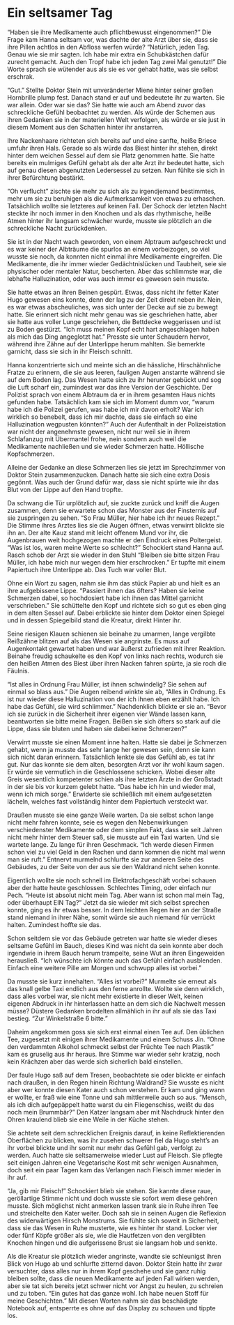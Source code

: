 # Ein seltsamer Tag

“Haben sie ihre Medikamente auch pflichtbewusst eingenommen?” Die Frage kam Hanna seltsam vor, was dachte der alte Arzt über sie, dass sie ihre Pillen achtlos in den Abfloss werfen würde? “Natürlich, jeden Tag. Genau wie sie mir sagten. Ich habe mir extra ein Schubkästchen dafür zurecht gemacht. Auch den Tropf habe ich jeden Tag zwei Mal genutzt!” Die Worte sprach sie wütender aus als sie es vor gehabt hatte, was sie selbst erschrak.

“Gut.” Stellte Doktor Stein mit unveränderter Miene hinter seiner großen Hornbrille plump fest. Danach stand er auf und bedeutete ihr zu warten. Sie war allein. Oder war sie das? Sie hatte wie auch am Abend zuvor das schreckliche Gefühl beobachtet zu werden. Als würde der Schemen aus ihren Gedanken sie in der materiellen Welt verfolgen, als würde er sie just in diesem Moment aus den Schatten hinter ihr anstarren.

Ihre Nackenhaare richteten sich bereits auf und eine sanfte, heiße Briese umfuhr ihren Hals. Gerade so als würde das Biest hinter ihr stehen, direkt hinter dem weichen Sessel auf dem sie Platz genommen hatte. Sie hatte bereits ein mulmiges Gefühl gehabt als der alte Arzt ihr bedeutet hatte, sich auf genau diesen abgenutzten Ledersessel zu setzen. Nun fühlte sie sich in ihrer Befürchtung bestärkt.

“Oh verflucht” zischte sie mehr zu sich als zu irgendjemand bestimmtes, mehr um sie zu beruhigen als die Aufmerksamkeit von etwas zu erhaschen. Tatsächlich wollte sie letzteres auf keinen Fall. Der Schock der letzten Nacht steckte ihr noch immer in den Knochen und als das rhythmische, heiße Atmen hinter ihr langsam schwächer wurde, musste sie plötzlich an die schreckliche Nacht zurückdenken.

Sie ist in der Nacht wach geworden, von einem Alptraum aufgeschreckt und es war keiner der Albträume die spurlos an einem vorbeizogen, so viel wusste sie noch, da konnten nicht einmal ihre Medikamente eingreifen. Die Medikamente, die ihr immer wieder Gedächtnislücken und Taubheit, seie sie physischer oder mentaler Natur, bescherten. Aber das schlimmste war, die lebhafte Halluzination, oder was auch immer es gewesen sein musste.

Sie hatte etwas an ihren Beinen gespürt. Etwas, dass nicht ihr fetter Kater Hugo gewesen eins konnte, denn der lag zu der Zeit direkt neben ihr. Nein, es war etwas abscheuliches, was sich unter der Decke auf sie zu bewegt hatte. Sie erinnert sich nicht mehr genau was sie geschriehen hatte, aber sie hatte aus voller Lunge geschriehen, die Bettdecke weggerissen und ist zu Boden gestürzt. “Ich muss meinen Kopf echt hart angeschlagen haben als mich das Ding angeglotzt hat.” Presste sie unter Schaudern hervor, während ihre Zähne auf der Unterlippe herum mahlten. Sie bemerkte garnicht, dass sie sich in ihr Fleisch schnitt.

Hanna konzentrierte sich und meinte sich an die hässliche, Hirschähnliche Fratze zu erinnern, die sie aus leeren, fauligen Augen anstarrte während sie auf dem Boden lag. Das Wesen hatte sich zu ihr herunter gebückt und sog die Luft scharf ein, zumindest war das ihre Version der Geschichte. Der Polizist sprach von einem Albtraum da er in ihrem gesamten Haus nichts gefunden habe. Tatsächlich kam sie sich im Moment dumm vor, “warum habe ich die Polizei gerufen, was habe ich mir davon erholt? War ich wirklich so benebelt, dass ich mir dachte, dass sie einfach so eine Halluzination wegpusten könnten?” Auch der Aufenthalt in der Polizeistation war nicht der angenehmste gewesen, nicht nur weil sie in ihrem Schlafanzug mit Übermantel frohe, nein sondern auch weil die Medikamente nachließen und sie wieder Schmerzen hatte. Höllische Kopfschmerzen.

Alleine der Gedanke an diese Schmerzen lies sie jetzt im Sprechzimmer von Doktor Stein zusammenzucken. Danach hatte sie sich eine extra Dosis gegönnt. Was auch der Grund dafür war, dass sie nicht spürte wie ihr das Blut von der Lippe auf den Hand tropfte.

Da schwang die Tür urplötzlich auf, sie zuckte zurück und kniff die Augen zusammen, denn sie erwartete schon das Monster aus der Finsternis auf sie zuspringen zu sehen. “So Frau Müller, hier habe ich ihr neues Rezept.” Die Stimme ihres Arztes lies sie die Augen öffnen, etwas verwirrt blickte sie ihn an. Der alte Kauz stand mit leicht offenem Mund vor ihr, die Augenbrauen weit hochgezogen machte er den Eindruck eines Poltergeist. “Was ist los, waren meine Werte so schlecht?” Schockiert stand Hanna auf. Rasch schob der Arzt sie wieder in den Stuhl “Bleiben sie bitte sitzen Frau Müller, ich habe mich nur wegen dem hier erschrocken.” Er tupfte mit einem Papiertuch ihre Unterlippe ab. Das Tuch war voller Blut.

Ohne ein Wort zu sagen, nahm sie ihm das stück Papier ab und hielt es an ihre aufgebissene Lippe. “Passiert ihnen das öfters? Haben sie keine Schmerzen dabei, so hochdosiert habe ich ihnen das Mittel garnicht verschrieben.” Sie schüttelte den Kopf und richtete sich so gut es eben ging in dem alten Sessel auf. Dabei erblickte sie hinter dem Doktor einen Spiegel und in dessen Spiegelbild stand die Kreatur, direkt Hinter ihr.

Seine riesigen Klauen schienen sie beinahe zu umarmen, lange vergilbte Reißzähne blitzen auf als das Wesen sie angrinste. Es muss auf Augenkontakt gewartet haben und war äußerst zufrieden mit ihrer Reaktion. Beinahe freudig schaukelte es den Kopf von links nach rechts, wodurch sie den heißen Atmen des Biest über ihren Nacken fahren spürte, ja sie roch die Fäulnis.

“Ist alles in Ordnung Frau Müller, ist ihnen schwindelig? Sie sehen auf einmal so blass aus.” Die Augen reibend winkte sie ab, “Alles in Ordnung. Es ist nur wieder diese Halluzination von der ich ihnen eben erzählt habe. Ich habe das Gefühl, sie wird schlimmer.” Nachdenklich blickte er sie an. “Bevor ich sie zurück in die Sicherheit ihrer eigenen vier Wände lassen kann, beantworten sie bitte meine Fragen. Beißen sie sich öfters so stark auf die Lippe, dass sie bluten und haben sie dabei keine Schmerzen?”

Verwirrt musste sie einen Moment inne halten. Hatte sie dabei je Schmerzen gehabt, wenn ja musste das sehr lange her gewesen sein, denn sie kann sich nicht daran erinnern. Tatsächlich lenkte sie das Gefühl ab, es tat ihr gut. Nur das konnte sie dem alten, besorgten Arzt vor ihr wohl kaum sagen. Er würde sie vermutlich in die Geschlossene schicken. Wobei dieser alte Greis wesentlich kompetenter schien als ihre letzten Ärzte in der Großstadt  in der sie bis vor kurzem gelebt hatte. “Das habe ich hin und wieder mal, wenn ich mich sorge.” Erwiderte sie schließlich mit einem aufgesetzten lächeln, welches fast vollständig hinter dem Papiertuch versteckt war.

Draußen musste sie eine ganze Weile warten. Da sie selbst schon lange nicht mehr fahren konnte, seie es wegen den Nebenwirkungen verschiedenster Medikamente oder dem simplen Fakt, dass sie seit Jahren nicht mehr hinter dem Steuer saß, sie musste auf ein Taxi warten. Und sie wartete lange. Zu lange für ihren Geschmack. “Ich werde diesen Firmen schon viel zu viel Geld in den Rachen und dann kommen die nicht mal wenn man sie ruft.” Entnervt murmelnd schlurfte sie zur anderen Seite des Gebäudes, zu der Seite von der aus sie den Waldrand nicht sehen konnte.

Eigentlich wollte sie noch schnell im Elektrofachgeschäft vorbei schauen aber der hatte heute geschlossen. Schlechtes Timing, oder einfach nur Pech. “Heute ist absolut nicht mein Tag. Aber wann ist schon mal mein Tag, oder überhaupt EIN Tag?” Jetzt da sie wieder mit sich selbst sprechen konnte, ging es ihr etwas besser. In dem leichten Regen hier an der Straße stand niemand in ihrer Nähe, somit würde sie auch niemand für verrückt halten. Zumindest hoffte sie das.

Schon seitdem sie vor das Gebäude getreten war hatte sie wieder dieses seltsame Gefühl im Bauch, dieses Kind was nicht da sein konnte aber doch irgendwie in ihrem Bauch herum trampelte, seine Wut an ihren Eingeweiden herausließ. “Ich wünschte ich könnte auch das Gefühl einfach ausblenden. Einfach eine weitere Pille am Morgen und schwupp alles ist vorbei.”

Da musste sie kurz innehalten. “Alles ist vorbei?” Murmelte sie erneut als das knall gelbe Taxi endlich aus den ferne anrollte. Wollte sie denn wirklich, dass alles vorbei war, sie nicht mehr existierte in dieser Welt, keinen eigenen Abdruck in ihr hinterlassen hatte an dem sich die Nachwelt messen müsse? Düstere Gedanken brodelten allmählich in ihr auf als sie das Taxi bestieg. “Zur Winkelstraße 6 bitte.”

Daheim angekommen goss sie sich erst einmal einen Tee auf. Den üblichen Tee, zugesetzt mit einigen ihrer Medikamente und einem Schuss Jin. “Ohne den verdammten Alkohol schmeckt selbst der Früchte Tee nach Plastik” kam es gruselig aus ihr heraus. Ihre Stimme war wieder sehr kratzig, noch kein Krächzen aber das werde sich sicherlich bald einstellen.

Der faule Hugo saß auf dem Tresen, beobachtete sie oder blickte er einfach nach draußen, in den Regen hinein Richtung Waldrand? Sie wusste es nicht aber wer konnte diesen Kater auch schon verstehen. Er kam und ging wann er wollte, er fraß wie eine Tonne und sah mittlerweile auch so aus. “Mensch, als ich dich aufgepäppelt hatte warst du ein Fliegenschiss, weißt du das noch mein Brummbär?” Den Katzer langsam aber mit Nachdruck hinter den Ohren kraulend blieb sie eine Weile in der Küche stehen.

Sie achtete seit dem schrecklichen Ereignis darauf, in keine Reflektierenden Oberflächen zu blicken, was ihr zusehen schwerer fiel da Hugo steht’s an ihr vorbei blickte und ihr somit nur mehr das Gefühl gab, verfolgt zu werden. Auch hatte sie seltsamerweise wieder Lust auf Fleisch. Sie pflegte seit einigen Jahren eine Vegetarische Kost mit sehr wenigen Ausnahmen, doch seit ein paar Tagen kam das Verlangen nach Fleisch immer wieder in ihr auf.

“Ja, gib mir Fleisch!” Schockiert blieb sie stehen. Sie kannte diese raue, geröllartige Stimme nicht und doch wusste sie sofort wem diese gehören musste. Sich möglichst nicht anmerken lassen trank sie in Ruhe ihren Tee und streichelte den Kater weiter. Doch sah sie in seinen Augen die Reflexion des widerwärtigen Hirsch Monstrums. Sie fühlte sich soweit in Sicherheit, dass sie das Wesen in Ruhe musterte, wie es hinter ihr stand. Locker vier oder fünf Köpfe größer als sie, wie die Hautfetzen von den vergilbten Knochen hingen und die aufgerissene Brust sie langsam hob und senkte.

Als die Kreatur sie plötzlich wieder angrinste, wandte sie schleunigst ihren Blick von Hugo ab und schlurfte zitternd davon. Doktor Stein hatte ihr zwar versuchter, dass alles nur in ihrem Kopf geschehe und sie ganz ruhig bleiben sollte, dass die neuen Medikamente auf jeden Fall wirken werden, aber sie tat sich bereits jetzt schwer nicht vor Angst zu heulen, zu schreien und zu toben. “Ein gutes hat das ganze wohl. Ich habe neuen Stoff für meine Geschichten.” Mit diesen Worten nahm sie das beschädigte Notebook auf, entsperrte es ohne auf das Display zu schauen und tippte los.
